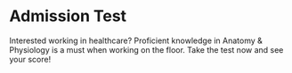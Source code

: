 # Admission Test

Interested working in healthcare? Proficient knowledge in Anatomy & Physiology is a must when working on the floor. Take the test now and see your score!
